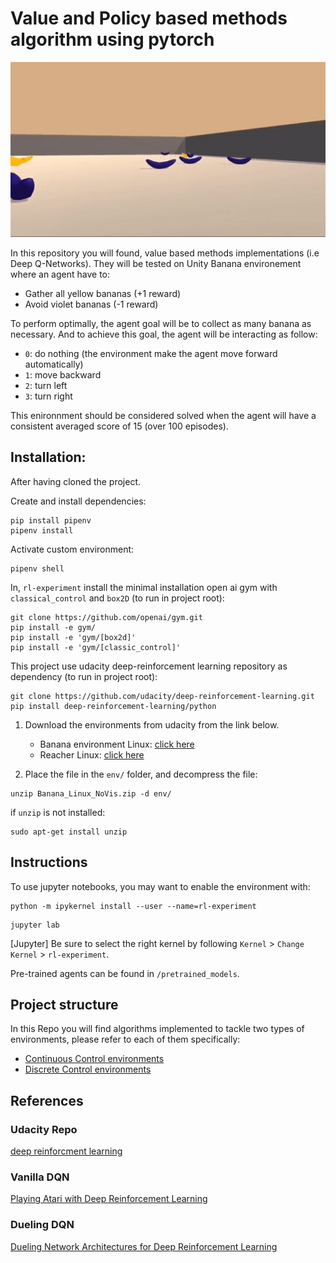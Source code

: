 # Value and Policy based methods algorithm using pytorch

<p align="center"> 
    <img src="Banana_Collector_Environment.gif">
</p>

In this repository you will found, value based methods implementations (i.e Deep Q-Networks).
They will be tested on Unity Banana environement where an agent have to:
- Gather all yellow bananas (+1 reward)
- Avoid violet bananas (-1 reward)

To perform optimally, the agent goal will be to collect as many banana as necessary.
And to achieve this goal, the agent will be interacting as follow:
- `0`: do nothing (the environment make the agent move forward automatically)
- `1`: move backward
- `2`: turn left
- `3`: turn right 

This enironnment should be considered solved when the agent will have a consistent averaged score of 15 (over 100 episodes).

## Installation:

After having cloned the project.

Create and install dependencies:
```
pip install pipenv
pipenv install
```

Activate custom environment:
```
pipenv shell
```

In, `rl-experiment` install the minimal installation open ai gym with `classical_control` and `box2D` (to run in project root):
```
git clone https://github.com/openai/gym.git
pip install -e gym/
pip install -e 'gym/[box2d]'
pip install -e 'gym/[classic_control]'
```

This project use udacity deep-reinforcement learning repository as dependency (to run in project root):
```
git clone https://github.com/udacity/deep-reinforcement-learning.git
pip install deep-reinforcement-learning/python
```

1. Download the environments from udacity from the link below.
    - Banana environment Linux: [click here](https://s3-us-west-1.amazonaws.com/udacity-drlnd/P1/Banana/Banana_Linux.zip)
    - Reacher Linux: [click here](https://s3-us-west-1.amazonaws.com/udacity-drlnd/P2/Reacher/Reacher_Linux.zip)

2. Place the file in the `env/` folder, and decompress the file:
```
unzip Banana_Linux_NoVis.zip -d env/
```

if `unzip` is not installed:
```
sudo apt-get install unzip
```

## Instructions

To use jupyter notebooks, you may want to enable the environment with:
```
python -m ipykernel install --user --name=rl-experiment
```
```
jupyter lab
```
[Jupyter] Be sure to select the right kernel by following `Kernel` > `Change Kernel` > `rl-experiment`.

Pre-trained agents can be found in `/pretrained_models`.

## Project structure

In this Repo you will find algorithms implemented to tackle two types of environments, please refer to each of them specifically:
- [Continuous Control environments](https://github.com/ppierrep/rl-experiment/blob/master/continuous_control/Report.md)
- [Discrete Control environments](https://github.com/ppierrep/rl-experiment/blob/master/discrete_control/Report.md)

## References

### Udacity Repo
[deep reinforcment learning](https://github.com/udacity/deep-reinforcement-learning/tree/master/p1_navigation)

### Vanilla DQN
[Playing Atari with Deep Reinforcement Learning](https://www.cs.toronto.edu/~vmnih/docs/dqn.pdf)

### Dueling DQN
[Dueling Network Architectures for Deep Reinforcement Learning](https://arxiv.org/pdf/1511.06581.pdf)

